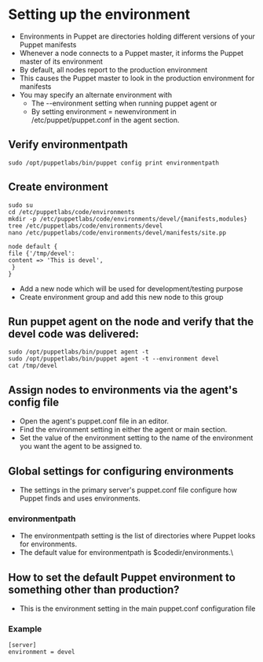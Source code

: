 # Setting up the environment
- Environments in Puppet are directories holding different versions of your Puppet manifests
- Whenever a node connects to a Puppet master, it informs the Puppet master of its environment
- By default, all nodes report to the production environment
- This causes the Puppet master to look in the production environment for manifests
- You may specify an alternate environment with 
   - The --environment setting when running puppet agent or 
   - By setting environment = newenvironment in /etc/puppet/puppet.conf in the agent section.


## Verify environmentpath
```
sudo /opt/puppetlabs/bin/puppet config print environmentpath
```

## Create environment
```
sudo su
cd /etc/puppetlabs/code/environments
mkdir -p /etc/puppetlabs/code/environments/devel/{manifests,modules}
tree /etc/puppetlabs/code/environments/devel
nano /etc/puppetlabs/code/environments/devel/manifests/site.pp
```

```
node default {
file {'/tmp/devel':
content => 'This is devel',
 }
}
```

- Add a new node which will be used for development/testing purpose
- Create environment group and add this new node to this group

## Run puppet agent on the node and verify that the devel code was delivered:
```
sudo /opt/puppetlabs/bin/puppet agent -t
sudo /opt/puppetlabs/bin/puppet agent -t --environment devel
cat /tmp/devel
```

## Assign nodes to environments via the agent's config file
- Open the agent's puppet.conf file in an editor.
- Find the environment setting in either the agent or main section.
- Set the value of the environment setting to the name of the environment you want the agent to be assigned to.

## Global settings for configuring environments
- The settings in the primary server's puppet.conf file configure how Puppet finds and uses environments.

### environmentpath
 - The environmentpath setting is the list of directories where Puppet looks for environments. 
 - The default value for environmentpath is $codedir/environments.\
 
 ## How to set the default Puppet environment to something other than production?
 - This is the environment setting in the main puppet.conf configuration file
 

### Example
 ```
[server]
environment = devel
```
